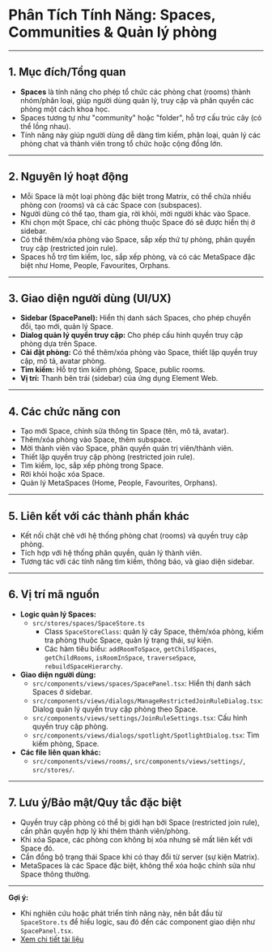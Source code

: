 # Phân Tích Tính Năng: Spaces, Communities & Quản lý phòng

---

## 1. Mục đích/Tổng quan

- **Spaces** là tính năng cho phép tổ chức các phòng chat (rooms) thành nhóm/phân loại, giúp người dùng quản lý, truy cập và phân quyền các phòng một cách khoa học.
- Spaces tương tự như "community" hoặc "folder", hỗ trợ cấu trúc cây (có thể lồng nhau).
- Tính năng này giúp người dùng dễ dàng tìm kiếm, phân loại, quản lý các phòng chat và thành viên trong tổ chức hoặc cộng đồng lớn.

---

## 2. Nguyên lý hoạt động

- Mỗi Space là một loại phòng đặc biệt trong Matrix, có thể chứa nhiều phòng con (rooms) và cả các Space con (subspaces).
- Người dùng có thể tạo, tham gia, rời khỏi, mời người khác vào Space.
- Khi chọn một Space, chỉ các phòng thuộc Space đó sẽ được hiển thị ở sidebar.
- Có thể thêm/xóa phòng vào Space, sắp xếp thứ tự phòng, phân quyền truy cập (restricted join rule).
- Spaces hỗ trợ tìm kiếm, lọc, sắp xếp phòng, và có các MetaSpace đặc biệt như Home, People, Favourites, Orphans.

---

## 3. Giao diện người dùng (UI/UX)

- **Sidebar (SpacePanel):** Hiển thị danh sách Spaces, cho phép chuyển đổi, tạo mới, quản lý Space.
- **Dialog quản lý quyền truy cập:** Cho phép cấu hình quyền truy cập phòng dựa trên Space.
- **Cài đặt phòng:** Có thể thêm/xóa phòng vào Space, thiết lập quyền truy cập, mô tả, avatar phòng.
- **Tìm kiếm:** Hỗ trợ tìm kiếm phòng, Space, public rooms.
- **Vị trí:** Thanh bên trái (sidebar) của ứng dụng Element Web.

---

## 4. Các chức năng con

- Tạo mới Space, chỉnh sửa thông tin Space (tên, mô tả, avatar).
- Thêm/xóa phòng vào Space, thêm subspace.
- Mời thành viên vào Space, phân quyền quản trị viên/thành viên.
- Thiết lập quyền truy cập phòng (restricted join rule).
- Tìm kiếm, lọc, sắp xếp phòng trong Space.
- Rời khỏi hoặc xóa Space.
- Quản lý MetaSpaces (Home, People, Favourites, Orphans).

---

## 5. Liên kết với các thành phần khác

- Kết nối chặt chẽ với hệ thống phòng chat (rooms) và quyền truy cập phòng.
- Tích hợp với hệ thống phân quyền, quản lý thành viên.
- Tương tác với các tính năng tìm kiếm, thông báo, và giao diện sidebar.

---

## 6. Vị trí mã nguồn

- **Logic quản lý Spaces:**
    - `src/stores/spaces/SpaceStore.ts`
        - Class `SpaceStoreClass`: quản lý cây Space, thêm/xóa phòng, kiểm tra phòng thuộc Space, quản lý trạng thái, sự kiện.
        - Các hàm tiêu biểu: `addRoomToSpace`, `getChildSpaces`, `getChildRooms`, `isRoomInSpace`, `traverseSpace`, `rebuildSpaceHierarchy`.
- **Giao diện người dùng:**
    - `src/components/views/spaces/SpacePanel.tsx`: Hiển thị danh sách Spaces ở sidebar.
    - `src/components/views/dialogs/ManageRestrictedJoinRuleDialog.tsx`: Dialog quản lý quyền truy cập phòng theo Space.
    - `src/components/views/settings/JoinRuleSettings.tsx`: Cấu hình quyền truy cập phòng.
    - `src/components/views/dialogs/spotlight/SpotlightDialog.tsx`: Tìm kiếm phòng, Space.
- **Các file liên quan khác:**
    - `src/components/views/rooms/`, `src/components/views/settings/`, `src/stores/`.

---

## 7. Lưu ý/Bảo mật/Quy tắc đặc biệt

- Quyền truy cập phòng có thể bị giới hạn bởi Space (restricted join rule), cần phân quyền hợp lý khi thêm thành viên/phòng.
- Khi xóa Space, các phòng con không bị xóa nhưng sẽ mất liên kết với Space đó.
- Cần đồng bộ trạng thái Space khi có thay đổi từ server (sự kiện Matrix).
- MetaSpaces là các Space đặc biệt, không thể xóa hoặc chỉnh sửa như Space thông thường.

---

**Gợi ý:**

- Khi nghiên cứu hoặc phát triển tính năng này, nên bắt đầu từ `SpaceStore.ts` để hiểu logic, sau đó đến các component giao diện như `SpacePanel.tsx`.
- [Xem chi tiết tài liệu](https://drive.google.com/drive/folders/1xodlx8dTJq2qSz5V4V6jhOi9qzVmQmNz?usp=sharing)